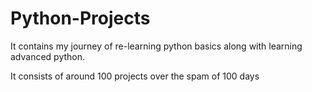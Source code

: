 # Python-Projects
<p>
It contains my journey of re-learning python basics along with learning advanced python.</p>
<p>It consists of around 100 projects over the spam of 100 days</p>
